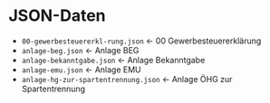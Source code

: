 # JSON-Daten

- `00-gewerbesteuererkl-rung.json` ← 00 Gewerbesteuererklärung
- `anlage-beg.json` ← Anlage BEG
- `anlage-bekanntgabe.json` ← Anlage Bekanntgabe
- `anlage-emu.json` ← Anlage EMU
- `anlage-hg-zur-spartentrennung.json` ← Anlage ÖHG zur Spartentrennung